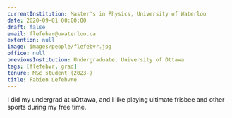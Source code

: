 ```yaml
---
currentInstitution: Master's in Physics, University of Waterloo
date: 2020-09-01 00:00:00
draft: false
email: flefebvr@uwaterloo.ca
extention: null
image: images/people/flefebvr.jpg
office: null
previousInstitution: Undergraduate, University of Ottawa
tags: [flefebvr, grad]
tenure: MSc student (2023-)
title: Fabien Lefebvre
---
```

I did my undergrad at uOttawa, and I like playing ultimate frisbee and other sports during my free time.